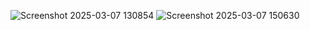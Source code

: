 ![Screenshot 2025-03-07 130854](https://github.com/user-attachments/assets/f59d7ca5-ac94-435c-98fe-428603c62648)
![Screenshot 2025-03-07 150630](https://github.com/user-attachments/assets/391564b6-b3de-479f-9e79-d090fa4db110)
